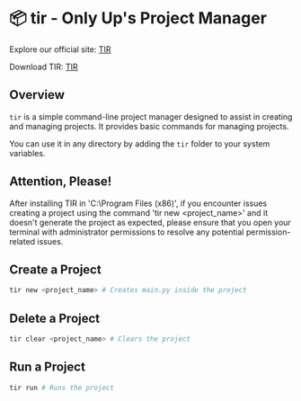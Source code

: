 # 📦 tir - Only Up's Project Manager

Explore our official site: [TIR](https://tir-official.github.io)

Download TIR: [TIR](https://github.com/Only-Up-Offical/tir/releases/download/TIR/tir_setup.exe)

## Overview

`tir` is a simple command-line project manager designed to assist in creating and managing projects. It provides basic commands for managing projects.

You can use it in any directory by adding the `tir` folder to your system variables.

## Attention, Please!

After installing TIR in 'C:\Program Files (x86)', if you encounter issues creating a project using the command 'tir new <project_name>' and it doesn't generate the project as expected, please ensure that you open your terminal with administrator permissions to resolve any potential permission-related issues.

## Create a Project

```bash
tir new <project_name> # Creates main.py inside the project
```

## Delete a Project

```bash
tir clear <project_name> # Clears the project
```

## Run a Project

```bash
tir run # Runs the project
```

